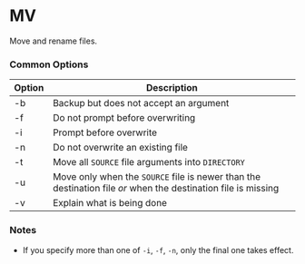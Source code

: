 # MV

Move and rename files.

### Common Options

| Option | Description |
| --- | --- |
| -b | Backup but does not accept an argument |
| -f | Do not prompt before overwriting |
| -i | Prompt before overwrite |
| -n | Do not overwrite an existing file |
| -t | Move all `SOURCE` file arguments into `DIRECTORY` |
| -u | Move only when the `SOURCE` file is newer than the destination file *or* when the destination file is missing |
| -v | Explain what is being done |

### Notes

* If you specify more than one of `-i`, `-f`, `-n`, only the final one takes effect.


